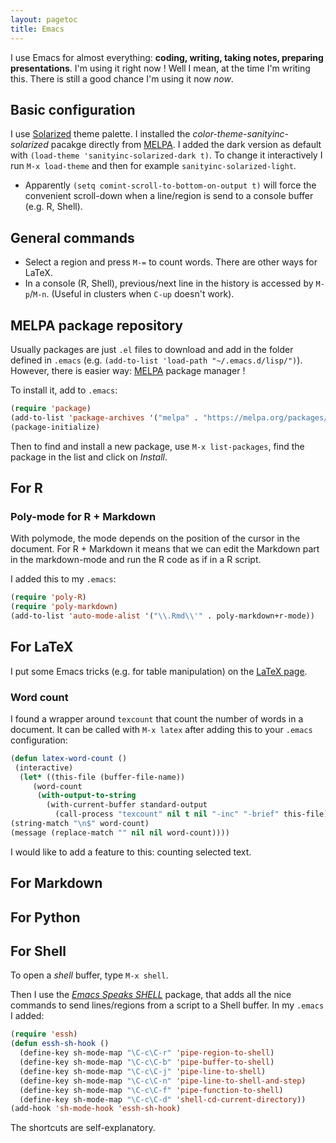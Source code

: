 ```yaml
---
layout: pagetoc
title: Emacs
---
```


I use Emacs for almost everything: **coding, writing, taking notes, preparing presentations**. I'm using it right now ! Well I mean, at the time I'm writing this. There is still a good chance I'm using it now *now*.

## Basic configuration

I use [Solarized](http://ethanschoonover.com/solarized) theme palette. I installed the *color-theme-sanityinc-solarized* pacakge directly from [MELPA](#melpa-package-repository). I added the dark version as default with `(load-theme 'sanityinc-solarized-dark t)`. To change it interactively I run `M-x load-theme` and then for example `sanityinc-solarized-light`.

+ Apparently `(setq comint-scroll-to-bottom-on-output t)` will force the convenient scroll-down when a line/region is send to a console buffer (e.g. R, Shell).


## General commands

+ Select a region and press `M-=` to count words. There are other ways for LaTeX.
+ In a console (R, Shell), previous/next line in the history is accessed by `M-p`/`M-n`. (Useful in clusters when `C-up` doesn't work).

## MELPA package repository

Usually packages are just `.el` files to download and add in the folder defined in `.emacs` (e.g. `(add-to-list 'load-path "~/.emacs.d/lisp/")`). However, there is easier way: [MELPA](http://www.emacswiki.org/emacs/MELPA) package manager !

To install it, add to `.emacs`:

```lisp
(require 'package)
(add-to-list 'package-archives '("melpa" . "https://melpa.org/packages/") t)
(package-initialize)
```

Then to find and install a new package, use `M-x list-packages`, find the package in the list and click on *Install*.

## For R

### Poly-mode for R + Markdown

With polymode, the mode depends on the position of the cursor in the document. For R + Markdown it means that we can edit the Markdown part in the markdown-mode and run the R code as if in a R script.

I added this to my `.emacs`:
```lisp
(require 'poly-R)
(require 'poly-markdown)
(add-to-list 'auto-mode-alist '("\\.Rmd\\'" . poly-markdown+r-mode))
```

## For LaTeX

I put some Emacs tricks (e.g. for table manipulation) on the [LaTeX page](latex.md).

### Word count

I found a wrapper around `texcount` that count the number of words in a document. It can be called with `M-x latex` after adding this to your `.emacs` configuration:

```lisp
(defun latex-word-count ()
 (interactive)
  (let* ((this-file (buffer-file-name))
     (word-count
      (with-output-to-string
        (with-current-buffer standard-output
          (call-process "texcount" nil t nil "-inc" "-brief" this-file)))))
(string-match "\n$" word-count)
(message (replace-match "" nil nil word-count))))
```

I would like to add a feature to this: counting selected text.

## For Markdown

## For Python

## For Shell

To open a *shell* buffer, type `M-x shell`.

Then I use the [*Emacs Speaks SHELL*](http://www.emacswiki.org/emacs/essh) package, that adds all the nice commands to send lines/regions from a script to a Shell buffer. In my `.emacs` I added:

```lisp
(require 'essh)
(defun essh-sh-hook ()
  (define-key sh-mode-map "\C-c\C-r" 'pipe-region-to-shell)
  (define-key sh-mode-map "\C-c\C-b" 'pipe-buffer-to-shell)
  (define-key sh-mode-map "\C-c\C-j" 'pipe-line-to-shell)
  (define-key sh-mode-map "\C-c\C-n" 'pipe-line-to-shell-and-step)
  (define-key sh-mode-map "\C-c\C-f" 'pipe-function-to-shell)
  (define-key sh-mode-map "\C-c\C-d" 'shell-cd-current-directory))
(add-hook 'sh-mode-hook 'essh-sh-hook)
```

The shortcuts are self-explanatory.

